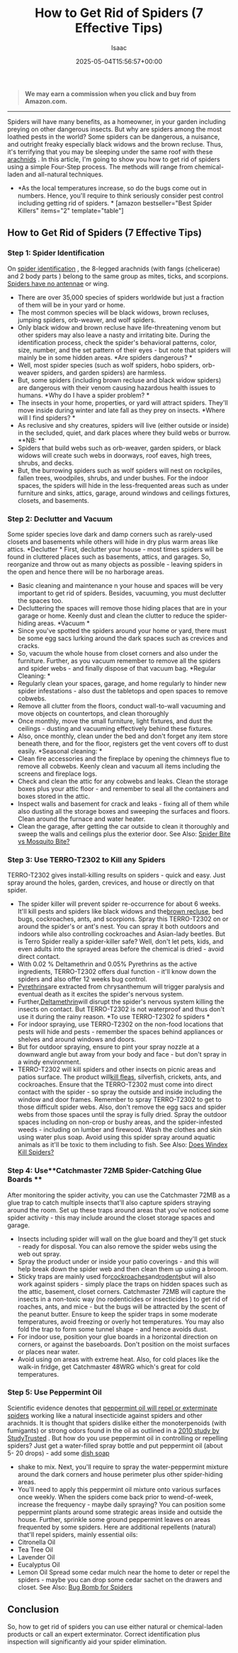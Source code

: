 ﻿---
author: Isaac
layout: post
title: How to Get Rid of Spiders (7 Effective Tips)
date: '2025-05-04T15:56:57+00:00'
categories:
- Guide
- Spiders
tags: []
slug: /how-to-get-rid-of-spiders/
lastmod: 2025-05-07T12:21:27+03:00
---
> **We may earn a commission when you click and buy from Amazon.com.**
>

---
Spiders will have many benefits, as a homeowner, in your garden including preying on other dangerous insects. But why are spiders among the most loathed pests in the world?
Some spiders can be dangerous, a nuisance, and outright freaky especially black widows and the brown recluse.
Thus, it's terrifying that you may be sleeping under the same roof with these
[arachnids](https://www.nationalgeographic.com/news/2004/6/spider-sense-fast-facts-on-extreme-arachnids/)
.
In this article, I'm going to show you how to get rid of spiders using a simple Four-Step process. The methods will range from chemical-laden and all-natural techniques.
- *As the local temperatures increase, so do the bugs come out in numbers. Hence, you'll require to think seriously consider pest control including getting rid of spiders. *
[amazon bestseller="Best Spider Killers" items="2" template="table"]
## How to Get Rid of Spiders (7 Effective Tips)
### Step 1: Spider Identification
On
[spider identification](https://owlcation.com/stem/spider-identification)
, the 8-legged arachnids (with fangs (chelicerae) and 2 body parts ) belong to the same group as mites, ticks, and scorpions.
[Spiders have no antennae](https://pestpolicy.com/do-spiders-have-antennae/)
or wing.
- There are over 35,000 species of spiders worldwide but just a fraction of them will be in your yard or home.
- The most common species will be black widows, brown recluses, jumping spiders, orb-weaver, and wolf spiders.
- Only black widow and brown recluse have life-threatening venom but other spiders may also leave a nasty and irritating bite.
During the identification process, check the spider's behavioral patterns, color, size, number, and the set pattern of their eyes - but note that spiders will mainly be in some hidden areas.
*Are spiders dangerous? *
- Well, most spider species (such as wolf spiders, hobo spiders, orb-weaver spiders, and garden spiders) are harmless.
- But, some spiders (including brown recluse and black widow spiders) are dangerous with their venom causing hazardous health issues to humans.
*Why do I have a spider problem? *
- The insects in your home, properties, or yard will attract spiders. They'll move inside during winter and late fall as they prey on insects.
*Where will I find spiders? *
- As reclusive and shy creatures, spiders will live (either outside or inside) in the secluded, quiet, and dark places where they build webs or burrow.
**NB: **
- Spiders that build webs such as orb-weaver, garden spiders, or black widows will create such webs in doorways, roof eaves, high trees, shrubs, and decks.
- But, the burrowing spiders such as wolf spiders will nest on rockpiles, fallen trees, woodpiles, shrubs, and under bushes.
For the indoor spaces, the spiders will hide in the less-frequented areas such as under furniture and sinks, attics, garage, around windows and ceilings fixtures, closets, and basements.
### Step 2: Declutter and Vacuum
Some spider species love dark and damp corners such as rarely-used closets and basements while others will hide in dry plus warm areas like attics.
*Declutter *
First, declutter your house - most times spiders will be found in cluttered places such as basements, attics, and garages.
So, reorganize and throw out as many objects as possible - leaving spiders in the open and hence there will be no harborage areas.
- Basic cleaning and maintenance n your house and spaces will be very important to get rid of spiders. Besides, vacuuming, you must declutter the spaces too.
- Decluttering the spaces will remove those hiding places that are in your garage or home. Keenly dust and clean the clutter to reduce the spider-hiding areas.
*Vacuum *
- Since you've spotted the spiders around your home or yard, there must be some egg sacs lurking around the dark spaces such as crevices and cracks.
- So, vacuum the whole house from closet corners and also under the furniture. Further, as you vacuum remember to remove all the spiders and spider webs - and finally dispose of that vacuum bag.
*Regular Cleaning: *
- Regularly clean your spaces, garage, and home regularly to hinder new spider infestations - also dust the tabletops and open spaces to remove cobwebs.
- Remove all clutter from the floors, conduct wall-to-wall vacuuming and move objects on countertops, and clean thoroughly
- Once monthly, move the small furniture, light fixtures, and dust the ceilings - dusting and vacuuming effectively behind these fixtures.
- Also, once monthly, clean under the bed and don't forget any item store beneath there, and for the floor, registers get the vent covers off to dust easily.
*Seasonal cleaning: *
- Clean fire accessories and the fireplace by opening the chimneys flue to remove all cobwebs. Keenly clean and vacuum all items including the screens and fireplace logs.
- Check and clean the attic for any cobwebs and leaks. Clean the storage boxes plus your attic floor - and remember to seal all the containers and boxes stored in the attic.
- Inspect walls and basement for crack and leaks - fixing all of them while also dusting all the storage boxes and sweeping the surfaces and floors. Clean around the furnace and water heater.
- Clean the garage, after getting the car outside to clean it thoroughly and sweep the walls and ceilings plus the exterior door.
See Also:
[Spider Bite vs Mosquito Bite?](https://pestpolicy.com/spider-bite-vs-mosquito-bite/)
### Step 3: Use TERRO-T2302 to Kill any Spiders
TERRO-T2302 gives install-killing results on spiders - quick and easy. Just spray around the holes, garden, crevices, and house or directly on that spider.
- The spider killer will prevent spider re-occurrence for about 6 weeks. It'll kill pests and spiders like black widows and the[brown recluse](https://pestpolicy.com/how-to-get-rid-of-brown-recluse-spiders/), bed bugs, cockroaches, ants, and scorpions.
Spray this TERRO-T2302 on or around the spider's or ant's nest. You can spray it both outdoors and indoors while also controlling cockroaches and Asian-lady beetles.
But is Terro Spider really a spider-killer safe? Well, don't let
pets, kids, and even adults into the sprayed areas before the chemical is dried - avoid direct contact.
- With 0.02 % Deltamethrin and 0.05% Pyrethrins as the active ingredients, TERRO-T2302 offers dual function - it'll know down the spiders and also offer 12 weeks bug control.
- [Pyrethrins](http://npic.orst.edu/factsheets/pyrethrins.pdf)are extracted from chrysanthemum will trigger paralysis and eventual death as it excites the spider's nervous system.
- Further,[Deltamethrin](http://npic.orst.edu/factsheets/DeltaGen.html)will disrupt the spider's nervous system killing the insects on contact. But TERRO-T2302 is not waterproof and thus don't use it during the rainy reason.
*To use TERRO-T2302 fo spiders *
- For indoor spraying, use TERRO-T2302 on the non-food locations that pests will hide and pests - remember the spaces behind appliances or shelves and around windows and doors.
- But for outdoor spraying, ensure to pint your spray nozzle at a downward angle but away from your body and face - but don't spray in a windy environment.
- TERRO-T2302 will kill spiders and other insects on picnic areas and patios surface. The product will[kill fleas](https://pestpolicy.com/best-fogger-for-fleas/), silverfish, crickets, ants, and cockroaches.
Ensure that the TERRO-T2302 must come into direct contact with the spider - so spray the outside and inside including the window and door frames.
Remember to spray TERRO-T2302 to get to those difficult spider webs. Also, don't remove the egg sacs and spider webs from those spaces until the spray is fully dried.
Spray the outdoor spaces including on non-crop or bushy areas, and the spider-infested weeds - including on lumber and firewood. Wash the clothes and skin using water plus soap.
Avoid using this spider spray around aquatic animals as it'll be toxic to them including to fish.
See Also:
[Does Windex Kill Spiders?](https://pestpolicy.com/does-windex-kill-spiders/)
### Step 4: Use**Catchmaster 72MB Spider-Catching Glue Boards **
After monitoring the spider activity, you can use the Catchmaster 72MB as a glue trap to catch multiple insects that'll also capture spiders straying around the room.
Set up these traps around areas that you've noticed some spider activity - this may include around the closet storage spaces and garage.
- Insects including spider will wall on the glue board and they'll get stuck - ready for disposal. You can also remove the spider webs using the web out spray.
- Spray the product under or inside your patio coverings - and this will help break down the spider web and then clean them up using a broom.
- Sticky traps are mainly used for[cockroaches](https://pestpolicy.com/best-roach-killer-for-apartments/)and[rodents](https://pestpolicy.com/best-mole-traps/)but will also work against spiders - simply place the traps on hidden spaces such as the attic, basement, closet corners.
Catchmaster 72MB will capture the insects in a non-toxic way (no rodenticides or insecticides ) to get rid of roaches, ants, and mice - but the bugs will be attracted by the scent of the peanut butter.
Ensure to keep the spider traps in some moderate temperatures, avoid freezing or overly hot temperatures. You may also fold the trap to form some tunnel shape - and hence avoids dust.
- For indoor use, position your glue boards in a horizontal direction on corners, or against the baseboards. Don't position on the moist surfaces or places near water.
- Avoid using on areas with extreme heat. Also, for cold places like the walk-in fridge, get Catchmaster 48WRG which's great for cold temperatures.
### Step 5: Use Peppermint Oil
Scientific evidence denotes that
[peppermint oil will repel or exterminate spiders](https://pestpolicy.com/does-peppermint-oil-repel-spiders/)
working like a natural insecticide against spiders and other arachnids.
It is thought that spiders dislike either the monoterpenoids (with fumigants) or strong odors found in the oil as outlined in a
[2010 study by StudyTrusted](http://www.ncbi.nlm.nih.gov/pmc/articles/PMC3014752/#!po=85.2941)
.
But how do you use peppermint oil in controlling or repelling spiders? Just get a water-filled spray bottle and put peppermint oil (about 5- 20 drops) - add some
[dish soap](https://pestpolicy.com/dawn-dish-soap-for-fleas/)
- shake to mix.
Next, you'll require to spray the water-peppermint mixture around the dark corners and house perimeter plus other spider-hiding areas.
- You'll need to apply this peppermint oil mixture onto various surfaces once weekly. When the spiders come back prior to wend-of-week, increase the frequency - maybe daily spraying?
You can position some peppermint plants around some strategic areas inside and outside the house. Further, sprinkle some ground peppermint leaves on areas frequented by some spiders.
Here are additional repellents (natural) that'll repel spiders, mainly essential oils:
- Citronella Oil
- Tea Tree Oil
- Lavender Oil
- Eucalyptus Oil
- Lemon Oil
Spread some cedar mulch near the home to deter or repel the spiders - maybe you can drop some cedar sachet on the drawers and closet.
See Also:
[Bug Bomb for Spiders](https://pestpolicy.com/bug-bomb-for-spiders/)
## Conclusion
So, how to get rid of spiders you can use either natural or chemical-laden products or call an expert exterminator.
Correct identification plus inspection will significantly aid your spider elimination.